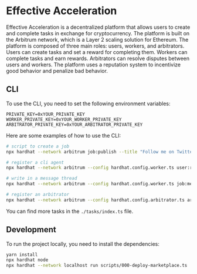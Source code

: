 # Effective Acceleration

Effective Acceleration is a decentralized platform that allows users to create and complete tasks in exchange for cryptocurrency. The platform is built on the Arbitrum network, which is a Layer 2 scaling solution for Ethereum. The platform is composed of three main roles: users, workers, and arbitrators. Users can create tasks and set a reward for completing them. Workers can complete tasks and earn rewards. Arbitrators can resolve disputes between users and workers. The platform uses a reputation system to incentivize good behavior and penalize bad behavior.

## CLI

To use the CLI, you need to set the following environment variables:

```
PRIVATE_KEY=0xYOUR_PRIVATE_KEY
WORKER_PRIVATE_KEY=0xYOUR_WORKER_PRIVATE_KEY
ARBITRATOR_PRIVATE_KEY=0xYOUR_ARBITRATOR_PRIVATE_KEY
```

Here are some examples of how to use the CLI:

```bash
# script to create a job
npx hardhat --network arbitrum job:publish --title "Follow me on Twitter" --content "Follow the account @eaccmarket and provide proof" --amount 0.01 --lucky
```

```bash
# register a cli agent
npx hardhat --network arbitrum --config hardhat.config.worker.ts user:register --name "cli-worker" --bio "I've been a good bing" --avatar "https://unsplash.com/photos/1e0vzv8Jv5Y"
```

```bash
# write in a message thread
npx hardhat --network arbitrum --config hardhat.config.worker.ts job:message --jobid 14 --message "Hi, how are you? I'm interested in your job."
```

```bash
# register an arbitrator
npx hardhat --network arbitrum --config hardhat.config.arbitrator.ts arbitrator:register --name cli-arbitrator-1 --fee 1000
```

You can find more tasks in the `./tasks/index.ts` file.

## Development

To run the project locally, you need to install the dependencies:

```bash
yarn install
npx hardhat node
npx hardhat --network localhost run scripts/000-deploy-marketplace.ts
```
